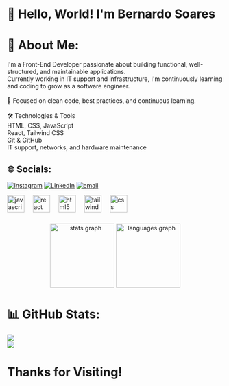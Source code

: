# 👋 Hello, World! I'm Bernardo Soares


# 💫 About Me:
I'm a Front-End Developer passionate about building functional, well-structured, and maintainable applications.<br>Currently working in IT support and infrastructure, I'm continuously learning and coding to grow as a software engineer.<br><br>🎯 Focused on clean code, best practices, and continuous learning.<br><br>🛠️ Technologies & Tools<br>HTML, CSS, JavaScript<br>React, Tailwind CSS<br>Git & GitHub<br>IT support, networks, and hardware maintenance


## 🌐 Socials:<br>
[![Instagram](https://img.shields.io/badge/Instagram-%23E4405F.svg?logo=Instagram&logoColor=white)](https://instagram.com/_soaresbernardo) [![LinkedIn](https://img.shields.io/badge/LinkedIn-%230077B5.svg?logo=linkedin&logoColor=white)](https://linkedin.com/in/https://www.linkedin.com/in/bernardo-soares-150096364/) [![email](https://img.shields.io/badge/Email-D14836?logo=gmail&logoColor=white)](mailto:bernardo.soares30@outlook.com) 

<div align="left">
  <img src="https://cdn.jsdelivr.net/gh/devicons/devicon/icons/javascript/javascript-original.svg" height="40" alt="javascript logo"  />
  <img width="12" />
  <img src="https://cdn.jsdelivr.net/gh/devicons/devicon/icons/react/react-original.svg" height="40" alt="react logo"  />
  <img width="12" />
  <img src="https://cdn.jsdelivr.net/gh/devicons/devicon/icons/html5/html5-original.svg" height="40" alt="html5 logo"  />
  <img width="12" />
  <img src="https://cdn.simpleicons.org/tailwindcss/06B6D4" height="40" alt="tailwindcss logo"  />
  <img width="12" />
  <img src="https://cdn.jsdelivr.net/gh/devicons/devicon/icons/css3/css3-original.svg" height="40" alt="css logo"  />
</div>

###

<div align="center">
  <img src="https://github-readme-stats.vercel.app/api?username=Dev-Soares&hide_title=false&hide_rank=false&show_icons=true&include_all_commits=true&count_private=true&disable_animations=false&theme=dracula&locale=en&hide_border=false&order=1" height="150" alt="stats graph"  />
  <img src="https://github-readme-stats.vercel.app/api/top-langs?username=Dev-Soares&locale=en&hide_title=false&layout=compact&card_width=320&langs_count=5&theme=dracula&hide_border=false&order=2" height="150" alt="languages graph"  />
</div>

###
# 📊 GitHub Stats:<br>
![](https://github-readme-stats.vercel.app/api?username=Dev-Soares&theme=dark&hide_border=false&include_all_commits=false&count_private=false)<br/>
![](https://nirzak-streak-stats.vercel.app/?user=Dev-Soares&theme=dark&hide_border=false)<br/>


# Thanks for Visiting!
